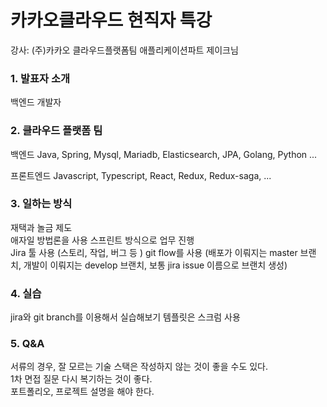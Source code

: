 카카오클라우드 현직자 특강
=================
강사: (주)카카오 클라우드플랫폼팀 애플리케이션파트 제이크님

### 1. 발표자 소개
백엔드 개발자   

### 2. 클라우드 플랫폼 팀   
백엔드
Java, Spring, Mysql, Mariadb, Elasticsearch, JPA, Golang, Python ...

프론트엔드
Javascript, Typescript, React, Redux, Redux-saga, ...
### 3. 일하는 방식
재택과 놀금 제도  
애자일 방법론을 사용
스프린트 방식으로 업무 진행  
Jira 툴 사용 (스토리, 작업, 버그 등 )
git flow를 사용 (배포가 이뤄지는 master 브랜치, 개발이 이뤄지는 develop 브랜치, 보통 jira issue 이름으로 브랜치 생성)
### 4. 실습
jira와 git branch를 이용해서 실습해보기
템플릿은 스크럼 사용


### 5. Q&A

서류의 경우, 잘 모르는 기술 스택은 작성하지 않는 것이 좋을 수도 있다.  
1차 면접 질문 다시 복기하는 것이 좋다.   
포트폴리오, 프로젝트 설명을 해야 한다.  
